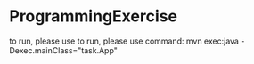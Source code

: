 # ProgrammingExercise
to run, please use to run, please use command: mvn exec:java -Dexec.mainClass="task.App"